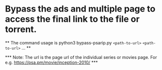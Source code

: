 # Bypass the ads and multiple page to access the final link to the file or torrent.
** The command usage is python3 bypass-psarip.py `<path-to-url>` `<path-to-url>` ... **

*** Note: The url is the page url of the individual series or movies page. For e.g. https://psa.pm/movie/inception-2010/ ***
